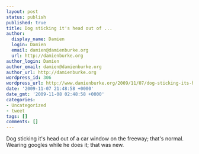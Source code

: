 ```yaml
---
layout: post
status: publish
published: true
title: Dog sticking it's head out of ...
author:
  display_name: Damien
  login: Damien
  email: damien@damienburke.org
  url: http://damienburke.org
author_login: Damien
author_email: damien@damienburke.org
author_url: http://damienburke.org
wordpress_id: 306
wordpress_url: http://www.damienburke.org/2009/11/07/dog-sticking-its-head-out-of/
date: '2009-11-07 21:48:58 +0000'
date_gmt: '2009-11-08 02:48:58 +0000'
categories:
- Uncategorized
- tweet
tags: []
comments: []
---
```

<p>Dog sticking it's head out of a car window on the freeway; that's normal. Wearing googles while he does it; that was new.</p>
